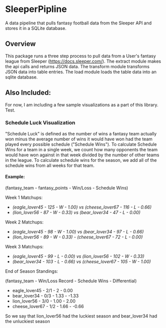 # SleeperPipline
A data pipeline that pulls fantasy football data from the Sleeper API and stores it in a SQLite database.

## Overview
This package runs a three step process to pull data from a User's fantasy league from Sleeper (https://docs.sleeper.com/). The extract module makes the api calls and returns JSON data. The transform module transforms JSON data into table entries. The load module loads the table data into an sqlite database.

## Also Included:
For now, I am including a few sample visualizations as a part of this library. Test.

### Schedule Luck Visualization
"Schedule Luck" is defined as the number of wins a fantasy team actually won minus the average number of wins it would have won had the team played every possible schedule ("Schedule Wins"). To calculate Schedule Wins for a team in a single week, we count how many opponents the team would have won against in that week divided by the number of other teams in the league. To calculate schedule wins for the season, we add all of the schedule wins from all weeks for that team.

#### Example:

(fantasy_team - fantasy_points - Win/Loss - Schedule Wins)


Week 1 Matchups:

+ *(eagle_lover45 - 125 - W - 1.00) vs (cheese_lover67 - 116 - L - 0.66)*
+ *(lion_lover56 - 87 - W - 0.33) vs (bear_lover34 - 47 - L - 0.00)*


Week 2 Matchups:

+ *(eagle_lover45 - 98 - W - 1.00) vs (bear_lover34 - 97 - L - 0.66)*
+ *(lion_lover56 - 89 - W - 0.33) - (cheese_lover67 - 72 - L - 0.00)*


Week 3 Matchups:

+ *(eagle_lover45 - 99 - L - 0.00) vs (lion_lover56 - 102 - W - 0.33)*
+ *(bear_lover34 - 103 - L - 0.66) vs (cheese_lover67 - 105 - W - 1.00)*



End of Season Standings:

(fantasy_team - Win/Loss Record - Schedule Wins - Differential)

+ eagle_lover45 - 2/1 - 2 -  0.00 
+ bear_lover34 - 0/3 - 1.33 -  -1.33
+ lion_lover56 - 3/0 - 1.00 -  2.00
+ cheese_lover67 - 1/2 - 1.66 -  -0.66


So we say that lion_lover56 had the luckiest season and bear_lover34 had the unluckiest season


